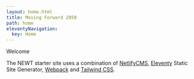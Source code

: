 ```yaml
---
layout: home.html
title: Moving Forward 2050
path: home
eleventyNavigation:
  key: Home
---
```

<p class="uppercase font-headers text-sm tracking-widest">Welcome</p>

The NEWT starter site uses a combination of [NetlifyCMS](https://www.netlifycms.org/), [Eleventy](https://www.11ty.dev/docs/) Static Site Generator, [Webpack](https://webpack.js.org/) and [Tailwind CSS](https://tailwindcss.com/docs).
